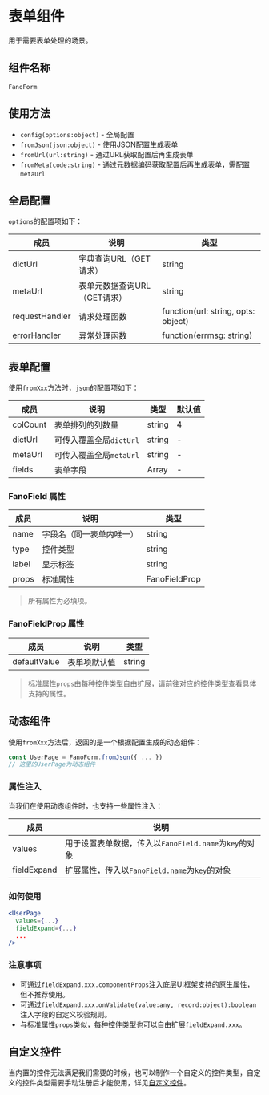 # 表单组件

用于需要表单处理的场景。

## 组件名称

`FanoForm`

## 使用方法

- `config(options:object)` - 全局配置
- `fromJson(json:object)` - 使用JSON配置生成表单
- `fromUrl(url:string)` - 通过URL获取配置后再生成表单
- `fromMeta(code:string)` - 通过元数据编码获取配置后再生成表单，需配置`metaUrl`

## 全局配置

`options`的配置项如下：

| 成员 | 说明 | 类型 |
| --- | --- | --- |
| dictUrl | 字典查询URL（GET请求） | string |
| metaUrl | 表单元数据查询URL（GET请求） | string |
| requestHandler | 请求处理函数 | function(url: string, opts: object) |
| errorHandler | 异常处理函数 | function(errmsg: string) |

## 表单配置

使用`fromXxx`方法时，`json`的配置项如下：

| 成员 | 说明 | 类型 | 默认值 |
| --- | --- | --- | --- |
| colCount | 表单排列的列数量 | string | 4 |
| dictUrl | 可传入覆盖全局`dictUrl` | string | - |
| metaUrl | 可传入覆盖全局`metaUrl` | string | - |
| fields | 表单字段 | Array<FanoField> | - |

### FanoField 属性

| 成员 | 说明 | 类型 |
| --- | --- | --- |
| name | 字段名（同一表单内唯一） | string |
| type | 控件类型 | string |
| label | 显示标签 | string |
| props | 标准属性 | FanoFieldProp |

>所有属性为必填项。

### FanoFieldProp 属性

| 成员 | 说明 | 类型 |
| --- | --- | --- |
| defaultValue | 表单项默认值 | string |

>标准属性`props`由每种控件类型自由扩展，请前往对应的控件类型查看具体支持的属性。

## 动态组件

使用`fromXxx`方法后，返回的是一个根据配置生成的动态组件：

```js
const UserPage = FanoForm.fromJson({ ... })
// 这里的UserPage为动态组件
```

### 属性注入

当我们在使用动态组件时，也支持一些属性注入：

| 成员 | 说明 |
| --- | --- |
| values | 用于设置表单数据，传入以`FanoField.name`为`key`的对象 |
| fieldExpand | 扩展属性，传入以`FanoField.name`为`key`的对象 |

### 如何使用

```jsx
<UserPage
  values={...}
  fieldExpand={...}
  ...
/>
```

### 注意事项

- 可通过`fieldExpand.xxx.componentProps`注入底层UI框架支持的原生属性，但不推荐使用。
- 可通过`fieldExpand.xxx.onValidate(value:any, record:object):boolean`注入字段的自定义校验规则。
- 与标准属性`props`类似，每种控件类型也可以自由扩展`fieldExpand.xxx`。

## 自定义控件

当内置的控件无法满足我们需要的时候，也可以制作一个自定义的控件类型，自定义的控件类型需要手动注册后才能使用，详见[自定义控件](form/custom.md)。